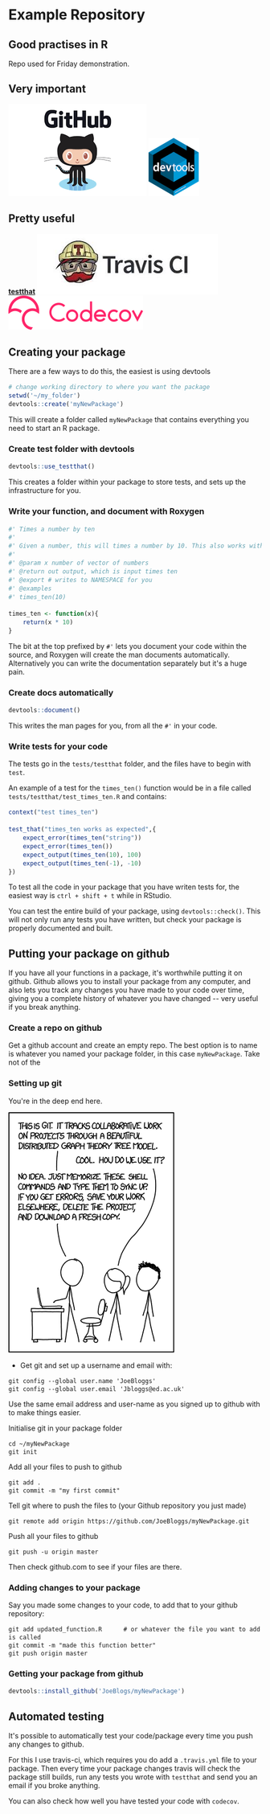 # Example Repository

## Good practises in R
Repo used for Friday demonstration.

## Very important
[![github](/graphics/github.png)](https://www.github.com)
[![devtools](/graphics/devtools.png)](https://www.rstudio.com/products/rpackages/devtools/)

## Pretty useful
[**testthat**](https://github.com/hadley/testthat)
[![Travis](/graphics/travis.jpeg)](https://www.travis.ci.org)
[![codecov](/graphics/codecov.png)](https://codecov.io/)


## Creating your package

There are a few ways to do this, the easiest is using devtools

```r
# change working directory to where you want the package
setwd('~/my_folder')
devtools::create('myNewPackage')
```
This will create a folder called `myNewPackage` that contains everything you need to start an R package.

### Create test folder with devtools
```r
devtools::use_testthat()
```

This creates a folder within your package to store tests, and sets up the infrastructure for you.


### Write your function, and document with Roxygen
```r
#' Times a number by ten
#'
#' Given a number, this will times a number by 10. This also works with vectors.
#'
#' @param x number of vector of numbers
#' @return out output, which is input times ten
#' @export # writes to NAMESPACE for you
#' @examples
#' times_ten(10)

times_ten <- function(x){
	return(x * 10)
}
```

The bit at the top prefixed by `#'` lets you document your code within the source, and Roxygen will create the man documents automatically.
Alternatively you can write the documentation separately but it's a huge pain.

### Create docs automatically
```r
devtools::document()
```

This writes the man pages for you, from all the `#'` in your code.


### Write tests for your code
The tests go in the `tests/testthat` folder, and the files have to begin with `test`.

An example of a test for the `times_ten()` function would be in a file called `tests/testthat/test_times_ten.R` and contains:
```r
context("test times_ten")

test_that("times_ten works as expected",{
	expect_error(times_ten("string"))
	expect_error(times_ten())
	expect_output(times_ten(10), 100)
	expect_output(times_ten(-1), -10)
})
```

To test all the code in your package that you have writen tests for, the easiest way is `ctrl + shift + t` while in RStudio.

You can test the entire build of your package, using `devtools::check()`. This will not only run any tests you have written, but check your package is properly documented and built.


## Putting your package on github

If you have all your functions in a package, it's worthwhile putting it on github. Github allows you to install your package from any computer, and also lets you track any changes you have made to your code over time, giving you a complete history of whatever you have changed -- very useful if you break anything.

### Create a repo on github

Get a github account and create an empty repo. The best option is to name is whatever you named your package folder, in this case `myNewPackage`.
Take not of the

### Setting up git

You're in the deep end here.

[![git](/graphics/git.png)](https://xkcd.com/1597/)

- Get git and set up a username and email with:
```
git config --global user.name 'JoeBloggs'
git config --global user.email 'Jbloggs@ed.ac.uk'
```
Use the same email address and user-name as you signed up to github with to make things easier.


Initialise git in your package folder

```
cd ~/myNewPackage
git init
```

Add all your files to push to github

```
git add .
git commit -m "my first commit"
```

Tell git where to push the files to (your Github repository you just made)

```
git remote add origin https://github.com/JoeBloggs/myNewPackage.git
```

Push all your files to github

```
git push -u origin master
```

Then check github.com to see if your files are there.

### Adding changes to your package

Say you made some changes to your code, to add that to your github repository:

```
git add updated_function.R 		# or whatever the file you want to add is called
git commit -m "made this function better"
git push origin master
```

### Getting your package from github

```r
devtools::install_github('JoeBlogs/myNewPackage')
```

## Automated testing

It's possible to automatically test your code/package every time you push any changes to github.

For this I use travis-ci, which requires you do add a `.travis.yml` file to your package. Then every time your package changes travis will check the package still builds, run any tests you wrote with `testthat` and send you an email if you broke anything.

You can also check how well you have tested your code with `codecov`.